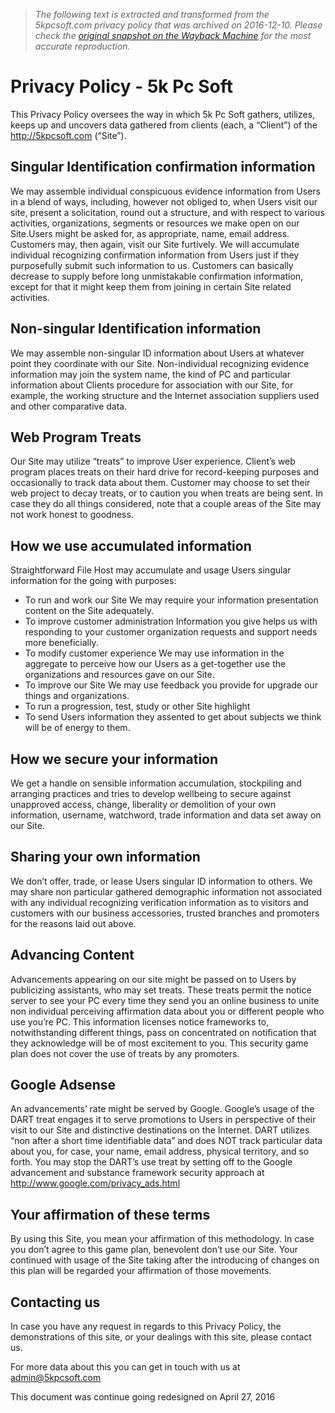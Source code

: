 > *The following text is extracted and transformed from the 5kpcsoft.com privacy policy that was archived on 2016-12-10. Please check the [original snapshot on the Wayback Machine](https://web.archive.org/web/20161210183457id_/http%3A//5kpcsoft.com/privacy-policy) for the most accurate reproduction.*

# Privacy Policy - 5k Pc Soft

This Privacy Policy oversees the way in which 5k Pc Soft gathers, utilizes, keeps up and uncovers data gathered from clients (each, a “Client”) of the http://5kpcsoft.com (“Site”).

## **Singular Identification confirmation information**

We may assemble individual conspicuous evidence information from Users in a blend of ways, including, however not obliged to, when Users visit our site, present a solicitation, round out a structure, and with respect to various activities, organizations, segments or resources we make open on our Site.Users might be asked for, as appropriate, name, email address. Customers may, then again, visit our Site furtively. We will accumulate individual recognizing confirmation information from Users just if they purposefully submit such information to us. Customers can basically decrease to supply before long unmistakable confirmation information, except for that it might keep them from joining in certain Site related activities.

## **Non-singular Identification information**

We may assemble non-singular ID information about Users at whatever point they coordinate with our Site. Non-individual recognizing evidence information may join the system name, the kind of PC and particular information about Clients procedure for association with our Site, for example, the working structure and the Internet association suppliers used and other comparative data.

## **Web Program Treats**

Our Site may utilize “treats” to improve User experience. Client’s web program places treats on their hard drive for record-keeping purposes and occasionally to track data about them. Customer may choose to set their web project to decay treats, or to caution you when treats are being sent. In case they do all things considered, note that a couple areas of the Site may not work honest to goodness.

## **How we use accumulated information**

Straightforward File Host may accumulate and usage Users singular information for the going with purposes:

  * To run and work our Site We may require your information presentation content on the Site adequately.
  * To improve customer administration Information you give helps us with responding to your customer organization requests and support needs more beneficially.
  * To modify customer experience We may use information in the aggregate to perceive how our Users as a get-together use the organizations and resources gave on our Site.
  * To improve our Site We may use feedback you provide for upgrade our things and organizations.
  * To run a progression, test, study or other Site highlight
  * To send Users information they assented to get about subjects we think will be of energy to them.



## **How we secure your information**

We get a handle on sensible information accumulation, stockpiling and arranging practices and tries to develop wellbeing to secure against unapproved access, change, liberality or demolition of your own information, username, watchword, trade information and data set away on our Site.

## **Sharing your own information**

We don’t offer, trade, or lease Users singular ID information to others. We may share non particular gathered demographic information not associated with any individual recognizing verification information as to visitors and customers with our business accessories, trusted branches and promoters for the reasons laid out above.

## **Advancing Content**

Advancements appearing on our site might be passed on to Users by publicizing assistants, who may set treats. These treats permit the notice server to see your PC every time they send you an online business to unite non individual perceiving affirmation data about you or different people who use you’re PC. This information licenses notice frameworks to, notwithstanding different things, pass on concentrated on notification that they acknowledge will be of most excitement to you. This security game plan does not cover the use of treats by any promoters.

## **Google Adsense**

An advancements’ rate might be served by Google. Google’s usage of the DART treat engages it to serve promotions to Users in perspective of their visit to our Site and distinctive destinations on the Internet. DART utilizes “non after a short time identifiable data” and does NOT track particular data about you, for case, your name, email address, physical territory, and so forth. You may stop the DART’s use treat by setting off to the Google advancement and substance framework security approach at http://www.google.com/privacy_ads.html

## **Your affirmation of these terms**

By using this Site, you mean your affirmation of this methodology. In case you don’t agree to this game plan, benevolent don’t use our Site. Your continued with usage of the Site taking after the introducing of changes on this plan will be regarded your affirmation of those movements.

## **Contacting us**

In case you have any request in regards to this Privacy Policy, the demonstrations of this site, or your dealings with this site, please contact us.

For more data about this you can get in touch with us at admin@5kpcsoft.com

This document was continue going redesigned on April 27, 2016
